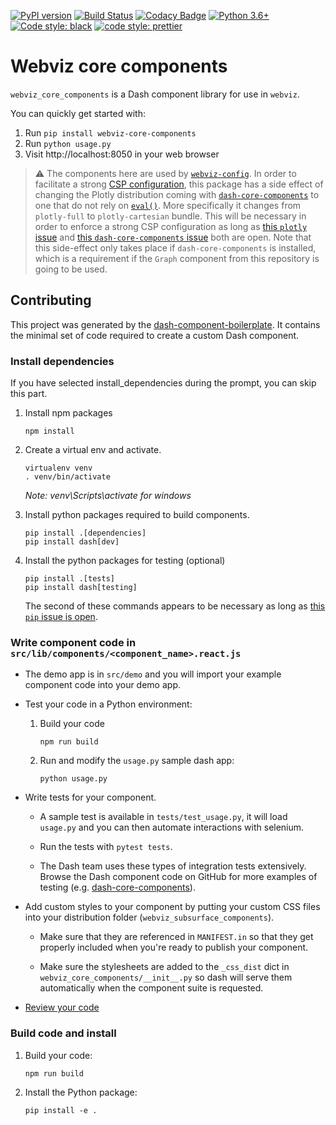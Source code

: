 [![PyPI version](https://badge.fury.io/py/webviz-core-components.svg)](https://badge.fury.io/py/webviz-core-components)
[![Build Status](https://travis-ci.org/equinor/webviz-core-components.svg?branch=master)](https://travis-ci.org/equinor/webviz-core-components)
[![Codacy Badge](https://api.codacy.com/project/badge/Grade/e5f81735a1a9423eb7be3fee8e2d30ee)](https://www.codacy.com/manual/webviz/webviz-core-components?utm_source=github.com&amp;utm_medium=referral&amp;utm_content=equinor/webviz-core-components&amp;utm_campaign=Badge_Grade)
[![Python 3.6+](https://img.shields.io/badge/python-3.6+-blue.svg)](https://www.python.org/)
[![Code style: black](https://img.shields.io/badge/code%20style-black%20%28Python%29-000000.svg)](https://github.com/psf/black)
[![code style: prettier](https://img.shields.io/badge/code_style-prettier%20%28JavaScript%29-ff69b4.svg)](https://github.com/prettier/prettier)

# Webviz core components

`webviz_core_components` is a Dash component library for use in `webviz`.

You can quickly get started with:

1.  Run `pip install webviz-core-components`
2.  Run `python usage.py`
3.  Visit http://localhost:8050 in your web browser

> :warning: The components here are used by [`webviz-config`](https://github.com/equinor/webviz-config).
In order to facilitate a strong [CSP configuration](https://developer.mozilla.org/en-US/docs/Web/HTTP/CSP),
this package has a side effect of changing the Plotly distribution coming with
[`dash-core-components`](https://github.com/plotly/dash-core-components) to one
that do not rely on [`eval()`](https://developer.chrome.com/extensions/contentSecurityPolicy#relaxing-eval).
More specifically it changes from `plotly-full` to `plotly-cartesian` bundle. This will be
necessary in order to enforce a strong CSP configuration as long as
[this `plotly` issue](https://github.com/plotly/plotly.js/issues/897) and
[this `dash-core-components` issue](https://github.com/plotly/dash-core-components/issues/462)
both are open. Note that this side-effect only takes place if `dash-core-components`
is installed, which is a requirement if the `Graph` component from this repository
is going to be used.

## Contributing

This project was generated by the
[dash-component-boilerplate](https://github.com/plotly/dash-component-boilerplate).
It contains the minimal set of code required to create a custom Dash component.

### Install dependencies

If you have selected install_dependencies during the prompt, you can skip this part.

1. Install npm packages
    ```
    npm install
    ```
2. Create a virtual env and activate.
    ```
    virtualenv venv
    . venv/bin/activate
    ```
    _Note: venv\Scripts\activate for windows_

3. Install python packages required to build components.
    ```
    pip install .[dependencies]
    pip install dash[dev]
    ```
4. Install the python packages for testing (optional)
    ```
    pip install .[tests]
    pip install dash[testing]
    ```
    The second of these commands appears to be necessary as long as
    [this `pip` issue is open](https://github.com/pypa/pip/issues/4957).

### Write component code in `src/lib/components/<component_name>.react.js`

- The demo app is in `src/demo` and you will import your example component code into your demo app.
- Test your code in a Python environment:
    1. Build your code
        ```
        npm run build
        ```
    2. Run and modify the `usage.py` sample dash app:
        ```
        python usage.py
        ```
-   Write tests for your component.
    -   A sample test is available in `tests/test_usage.py`, it will load
        `usage.py` and you can then automate interactions with selenium.

    -   Run the tests with `pytest tests`.

    -   The Dash team uses these types of integration tests extensively.
        Browse the Dash component code on GitHub for more examples of testing
        (e.g. [dash-core-components](https://github.com/plotly/dash-core-components)).

-   Add custom styles to your component by putting your custom CSS files into
    your distribution folder (`webviz_subsurface_components`).
    -   Make sure that they are referenced in `MANIFEST.in` so that they get
        properly included when you're ready to publish your component.

    -   Make sure the stylesheets are added to the `_css_dist` dict in
        `webviz_core_components/__init__.py` so dash will serve them
        automatically when the component suite is requested.

-   [Review your code](./review_checklist.md)

### Build code and install

1.  Build your code:
    ```
    npm run build
    ```
2.  Install the Python package:
    ```
    pip install -e .
    ```
